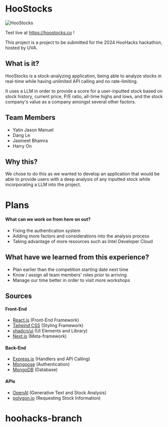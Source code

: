 # HooStocks 

![HooStocks](https://yatin.lol/files/HooStocks.png)

Test live at https://hoostocks.co !

This project is a project to be submitted for the 2024 HooHacks hackathon, hosted by UVA. 

## What is it?

HooStocks is a stock-analyzing application, being able to analyze stocks in real-time while having unlimited API calling and no rate-limiting.

It uses a LLM in order to provide a score for a user-inputted stock based on stock history, current price, P/E ratio, all-time highs and lows, and the stock company's value as a company amongst several other factors. 

## Team Members
- Yatin Jason Manuel
- Dang Le
- Jasmeet Bhamra
- Harry On


## Why this?

We chose to do this as we wanted to develop an application that would be able to provide users with a deep analysis of any inputted stock while incorporating a LLM into the project.


# Plans

#### What can we work on from here on out?
- Fixing the authentication system
- Adding more factors and considerations into the analysis process
- Taking advantage of more resources such as Intel Developer Cloud

## What have we learned from this experience?
- Plan earlier than the competition starting date next time
- Know / assign all team members' roles prior to arriving
- Manage our time better in order to visit more workshops 


## Sources

#### Front-End
- [React.js](https://react.dev/) (Front-End Framework)
- [Tailwind CSS](https://tailwindcss.com/) (Styling Framework)
- [shadcn/ui](https://ui.shadcn.com/) (UI Elements and Library)
- [Next.js](https://nextjs.org/) (Meta-framework)

#### Back-End
- [Express.js](https://expressjs.com/) (Handlers and API Calling)
- [Mongoose](https://mongoosejs.com/) (Authentication)
- [MongoDB](https://www.mongodb.com/) (Database)

#### APIs
- [OpenAI](https://platform.openai.com/) (Generative Text and Stock Analysis)
- [polygon.io](https://polygon.io/) (Requesting Stock Information)
# hoohacks-branch
